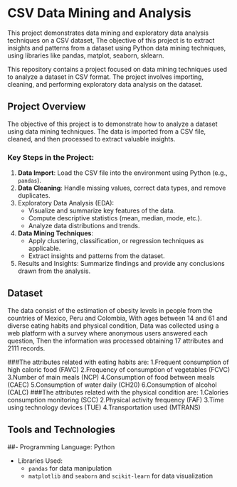 # CSV Data Mining and Analysis
This project demonstrates data mining and exploratory data analysis techniques on a CSV dataset, The objective of this project is to extract insights and patterns from a dataset using Python data mining techniques, using libraries like pandas, matplot, seaborn, sklearn. 

This repository contains a project focused on data mining techniques used to analyze a dataset in CSV format. The project involves importing, cleaning, and performing exploratory data analysis on the dataset.

## Project Overview

The objective of this project is to demonstrate how to analyze a dataset using data mining techniques. The data is imported from a CSV file, cleaned, and then processed to extract valuable insights.

### Key Steps in the Project:

1. **Data Import**: Load the CSV file into the environment using Python (e.g., `pandas`).
2. **Data Cleaning**: Handle missing values, correct data types, and remove duplicates.
3. Exploratory Data Analysis (EDA): 
   - Visualize and summarize key features of the data.
   - Compute descriptive statistics (mean, median, mode, etc.).
   - Analyze data distributions and trends.
4. **Data Mining Techniques**: 
   - Apply clustering, classification, or regression techniques as applicable.
   - Extract insights and patterns from the dataset.
5. Results and Insights: Summarize findings and provide any conclusions drawn from the analysis.

## Dataset
The data consist of the estimation of obesity levels in people from the countries of Mexico, Peru and Colombia,
With ages between 14 and 61 and diverse eating habits and physical condition,
Data was collected using a web platform with a survey where anonymous users answered each question,
Then the information was processed obtaining 17 attributes and 2111 records.

###The attributes related with eating habits are: 
1.Frequent consumption of high caloric food (FAVC)
2.Frequency of consumption of vegetables (FCVC)
3.Number of main meals (NCP)
4.Consumption of food between meals (CAEC)
5.Consumption of water daily (CH20)
6.Consumption of alcohol (CALC)
###The attributes related with the physical condition are:
1.Calories consumption monitoring (SCC)
2.Physical activity frequency (FAF)
3.Time using technology devices (TUE)
4.Transportation used (MTRANS)
## Tools and Technologies

##- Programming Language: Python
- Libraries Used:
  - `pandas` for data manipulation
  - `matplotlib` and `seaborn` and `scikit-learn`  for data visualization
  
